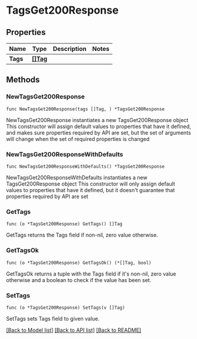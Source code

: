 # TagsGet200Response

## Properties

Name | Type | Description | Notes
------------ | ------------- | ------------- | -------------
**Tags** | [**[]Tag**](Tag.md) |  | 

## Methods

### NewTagsGet200Response

`func NewTagsGet200Response(tags []Tag, ) *TagsGet200Response`

NewTagsGet200Response instantiates a new TagsGet200Response object
This constructor will assign default values to properties that have it defined,
and makes sure properties required by API are set, but the set of arguments
will change when the set of required properties is changed

### NewTagsGet200ResponseWithDefaults

`func NewTagsGet200ResponseWithDefaults() *TagsGet200Response`

NewTagsGet200ResponseWithDefaults instantiates a new TagsGet200Response object
This constructor will only assign default values to properties that have it defined,
but it doesn't guarantee that properties required by API are set

### GetTags

`func (o *TagsGet200Response) GetTags() []Tag`

GetTags returns the Tags field if non-nil, zero value otherwise.

### GetTagsOk

`func (o *TagsGet200Response) GetTagsOk() (*[]Tag, bool)`

GetTagsOk returns a tuple with the Tags field if it's non-nil, zero value otherwise
and a boolean to check if the value has been set.

### SetTags

`func (o *TagsGet200Response) SetTags(v []Tag)`

SetTags sets Tags field to given value.



[[Back to Model list]](../README.md#documentation-for-models) [[Back to API list]](../README.md#documentation-for-api-endpoints) [[Back to README]](../README.md)


